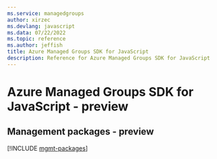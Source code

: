 ```yaml
---
ms.service: managedgroups
author: xirzec
ms.devlang: javascript
ms.data: 07/22/2022
ms.topic: reference
ms.author: jeffish
title: Azure Managed Groups SDK for JavaScript
description: Reference for Azure Managed Groups SDK for JavaScript
---
```

# Azure Managed Groups SDK for JavaScript - preview

## Management packages - preview
[!INCLUDE [mgmt-packages](managed-groups-mgmt-index.md)]